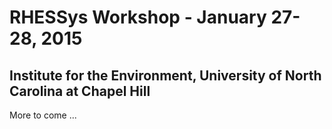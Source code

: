 # RHESSys Workshop - January 27-28, 2015
## Institute for the Environment, University of North Carolina at Chapel Hill

More to come ...
